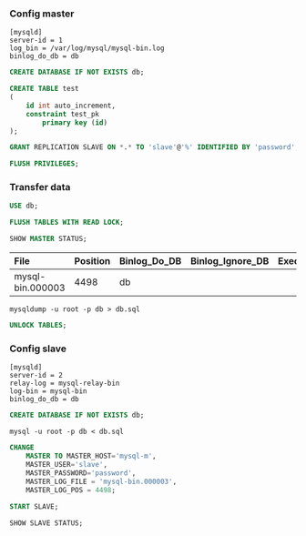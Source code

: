 ### Config master

```text
[mysqld]
server-id = 1
log_bin = /var/log/mysql/mysql-bin.log
binlog_do_db = db
```

```sql
CREATE DATABASE IF NOT EXISTS db;

CREATE TABLE test
(
    id int auto_increment,
    constraint test_pk
        primary key (id)
);

GRANT REPLICATION SLAVE ON *.* TO 'slave'@'%' IDENTIFIED BY 'password';

FLUSH PRIVILEGES;
```

### Transfer data

```sql
USE db; 

FLUSH TABLES WITH READ LOCK;

SHOW MASTER STATUS;
```

| File | Position | Binlog\_Do\_DB | Binlog\_Ignore\_DB | Executed\_Gtid\_Set |
| :--- | :--- | :--- | :--- | :--- |
| mysql-bin.000003 | 4498 | db |  |  |

```shell
mysqldump -u root -p db > db.sql
```

```sql
UNLOCK TABLES;
```

### Config slave

```text
[mysqld]
server-id = 2
relay-log = mysql-relay-bin
log-bin = mysql-bin
binlog_do_db = db
```

```sql
CREATE DATABASE IF NOT EXISTS db;
```

```shell
mysql -u root -p db < db.sql
```

```sql
CHANGE 
    MASTER TO MASTER_HOST='mysql-m', 
    MASTER_USER='slave', 
    MASTER_PASSWORD='password',
    MASTER_LOG_FILE = 'mysql-bin.000003', 
    MASTER_LOG_POS = 4498;
    
START SLAVE;

SHOW SLAVE STATUS;
```
